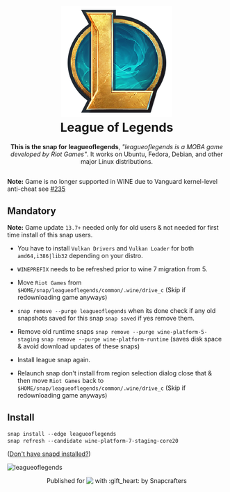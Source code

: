 <h1 align="center">
  <img src="snap/gui/leagueoflegends.png" alt="Project">
  <br />
  League of Legends
</h1>

<p align="center"><b>This is the snap for leagueoflegends</b>, <i>"leagueoflegends is a MOBA game developed by Riot Games"</i>. It works on Ubuntu, Fedora, Debian, and other major Linux
distributions.</p>

##
**Note:** Game is no longer supported in WINE due to Vanguard kernel-level anti-cheat see [#235](https://github.com/mmtrt/leagueoflegends/issues/235)
##

## Mandatory

**Note:** Game update `13.7+` needed only for old users & not needed for first time install of this snap users.

* You have to install `Vulkan Drivers` and `Vulkan Loader` for both `amd64,i386|lib32` depending on your distro.

* `WINEPREFIX` needs to be refreshed prior to wine 7 migration from 5.

* Move `Riot Games` from `$HOME/snap/leagueoflegends/common/.wine/drive_c` (Skip if redownloading game anyways)

* `snap remove --purge leagueoflegends` when its done check if any old snapshots saved for this snap `snap saved` if yes remove them.

* Remove old runtime snaps `snap remove --purge wine-platform-5-staging` `snap remove --purge wine-platform-runtime` (saves disk space & avoid download updates of these snaps)

* Install league snap again.

* Relaunch snap don't install from region selection dialog close that & then move `Riot Games` back to `$HOME/snap/leagueoflegends/common/.wine/drive_c` (Skip if redownloading game anyways)

## Install

    snap install --edge leagueoflegends
    snap refresh --candidate wine-platform-7-staging-core20

([Don't have snapd installed?](https://snapcraft.io/docs/core/install))

![leagueoflegends](https://res.cloudinary.com/canonical/image/fetch/q_auto,f_auto,w_860/https://dashboard.snapcraft.io/site_media/appmedia/2018/09/lol.png "leagueoflegends")

<p align="center">Published for <img src="http://anything.codes/slack-emoji-for-techies/emoji/tux.png" align="top" width="24" /> with :gift_heart: by Snapcrafters</p>
